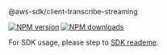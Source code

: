 @aws-sdk/client-transcribe-streaming

[![NPM version](https://img.shields.io/npm/v/@aws-sdk/client-transcribe-streaming/beta.svg)](https://www.npmjs.com/package/@aws-sdk/client-transcribe-streaming)
[![NPM downloads](https://img.shields.io/npm/dm/@aws-sdk/client-transcribe-streaming.svg)](https://www.npmjs.com/package/@aws-sdk/client-transcribe-streaming)

For SDK usage, please step to [SDK reademe](https://github.com/aws/aws-sdk-js-v3).
